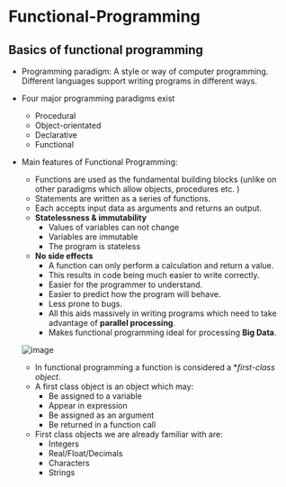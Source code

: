 # Functional-Programming

## Basics of functional programming 

- Programming paradigm: A style or way of computer programming. Different languages support writing programs in different ways.

- Four major programming paradigms exist
   - Procedural
   - Object-orientated
   - Declarative
   - Functional
 
- Main features of Functional Programming:
   - Functions are used as the fundamental building blocks (unlike on other paradigms which allow objects, procedures etc. )
   - Statements are written as a series of functions.
   - Each accepts input data as arguments and returns an output.
   - **Statelessness & immutability**
       - Values of variables can not change
       - Variables are immutable
       - The program is stateless
   - **No side effects**
       - A function can only perform a calculation and return a value.
       - This results in code being much easier to write correctly.
       - Easier for the programmer to understand.
       - Easier to predict how the program will behave.
       - Less prone to bugs.
       - All this aids massively in writing programs which need to take advantage of **parallel processing**.
       - Makes functional programming ideal for processing **Big Data**.
  
    ![image](https://github.com/Minwauu/Functional-Programming/assets/110039102/0f7990f3-fe53-4fd9-ab89-b734dbf08113)


  - In functional programming a function is considered a **first-class object*.
  - A first class object is an object which may:
    - Be assigned to a variable
    - Appear in expression
    - Be assigned as an argument
    - Be returned in a function call
  - First class objects we are already familiar with are:
    - Integers
    - Real/Float/Decimals
    - Characters
    - Strings



